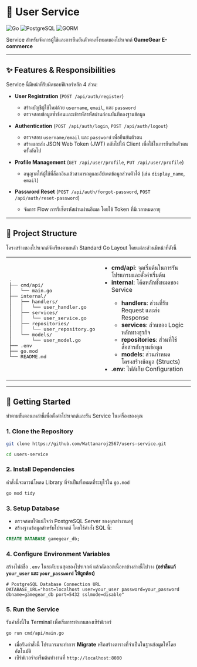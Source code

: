 # 👤 User Service

![Go](https://img.shields.io/badge/Go-1.24.6-00ADD8?style=for-the-badge\&logo=go)
![PostgreSQL](https://img.shields.io/badge/PostgreSQL-4169E1?style=for-the-badge\&logo=postgresql)
![GORM](https://img.shields.io/badge/GORM-B93527?style=for-the-badge)

Service สำหรับจัดการผู้ใช้และการยืนยันตัวตนทั้งหมดของโปรเจกต์ **GameGear E-commerce**

---

## ✨ Features & Responsibilities

Service นี้มีหน้าที่รับผิดชอบฟีเจอร์หลัก 4 ส่วน:

* **User Registration** (`POST /api/auth/register`)

  * สร้างบัญชีผู้ใช้ใหม่ด้วย `username`, `email`, และ `password`
  * ตรวจสอบข้อมูลซ้ำซ้อนและเข้ารหัสรหัสผ่านก่อนบันทึกลงฐานข้อมูล

* **Authentication** (`POST /api/auth/login`, `POST /api/auth/logout`)

  * ตรวจสอบ `username/email` และ `password` เพื่อยืนยันตัวตน
  * สร้างและส่ง JSON Web Token (JWT) กลับไปให้ Client เพื่อใช้ในการยืนยันตัวตนครั้งถัดไป

* **Profile Management** (`GET /api/user/profile`, `PUT /api/user/profile`)

  * อนุญาตให้ผู้ใช้ที่ล็อกอินแล้วสามารถดูและอัปเดตข้อมูลส่วนตัวได้ (เช่น `display_name`, `email`)

* **Password Reset** (`POST /api/auth/forgot-password`, `POST /api/auth/reset-password`)

  * จัดการ Flow การรีเซ็ตรหัสผ่านผ่านอีเมล โดยใช้ Token ที่มีเวลาหมดอายุ

---

## 📂 Project Structure

โครงสร้างของโปรเจกต์จัดเรียงตามหลัก Standard Go Layout โดยแต่ละส่วนมีหน้าที่ดังนี้

<table>
  <tr>
    <td width="50%">
<pre>
.
├── cmd/api/
│   └── main.go
├── internal/
│   ├── handlers/
│   │   └── user_handler.go
│   ├── services/
│   │   └── user_service.go
│   ├── repositories/
│   │   └── user_repository.go
│   └── models/
│       └── user_model.go
├── .env
├── go.mod
└── README.md
</pre>
    </td>
    <td>
      <ul>
        <li><b>cmd/api</b>: จุดเริ่มต้นในการรันโปรแกรมและตั้งค่าเริ่มต้น</li>
        <li><b>internal</b>: โค้ดหลักทั้งหมดของ Service</li>
        <ul>
          <li><b>handlers</b>: ส่วนที่รับ Request และส่ง Response</li>
          <li><b>services</b>: ส่วนของ Logic หลักทางธุรกิจ</li>
          <li><b>repositories</b>: ส่วนที่ใช้สื่อสารกับฐานข้อมูล</li>
          <li><b>models</b>: ส่วนกำหนดโครงสร้างข้อมูล (Structs)</li>
        </ul>
        <li><b>.env</b>: ไฟล์เก็บ Configuration</li>
      </ul>
    </td>
  </tr>
</table>

---

## 🚀 Getting Started

ทำตามขั้นตอนเหล่านี้เพื่อตั้งค่าโปรเจกต์และรัน Service ในเครื่องของคุณ

### 1. Clone the Repository

```bash
git clone https://github.com/Wattanaroj2567/users-service.git
```
```bash
cd users-service
```

### 2. Install Dependencies

คำสั่งนี้จะดาวน์โหลด Library ที่จำเป็นทั้งหมดที่ระบุไว้ใน `go.mod`

```bash
go mod tidy
```

### 3. Setup Database

* ตรวจสอบให้แน่ใจว่า PostgreSQL Server ของคุณทำงานอยู่
* สร้างฐานข้อมูลสำหรับโปรเจกต์ โดยใช้คำสั่ง SQL นี้:

```sql
CREATE DATABASE gamegear_db;
```

### 4. Configure Environment Variables

สร้างไฟล์ชื่อ `.env` ในระดับบนสุดของโปรเจกต์ แล้วคัดลอกเนื้อหาข้างล่างนี้ไปวาง **(อย่าลืมแก้ `your_user` และ `your_password` ให้ถูกต้อง)**

```env
# PostgreSQL Database Connection URL
DATABASE_URL="host=localhost user=your_user password=your_password dbname=gamegear_db port=5432 sslmode=disable"
```

### 5. Run the Service

รันคำสั่งนี้ใน Terminal เพื่อเริ่มการทำงานของเซิร์ฟเวอร์

```bash
go run cmd/api/main.go
```

* เมื่อรันคำสั่งนี้ โปรแกรมจะทำการ **Migrate** หรือสร้างตารางที่จำเป็นในฐานข้อมูลให้โดยอัตโนมัติ
* เซิร์ฟเวอร์จะเริ่มต้นทำงานที่ `http://localhost:8080`
